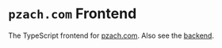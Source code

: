 # `pzach.com` Frontend

The TypeScript frontend for [pzach.com](https://www.pzach.com). Also see the [backend](https://github.com/p-zach/pzachcom-backend).